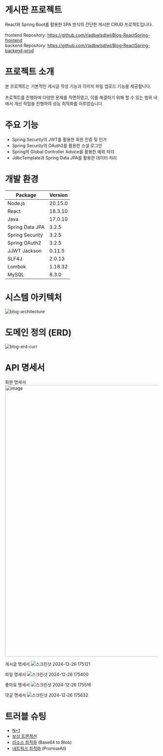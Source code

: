 # 게시판 프로젝트
React와 Spring Boot를 활용한 SPA 방식의 간단한 게시판 CRUD 프로젝트입니다. <br/> <br/>
frontend Repository: https://github.com/rladbwlsdlwl/Blog-ReactSpring-frontend <br/>
backend Repository: https://github.com/rladbwlsdlwl/Blog-ReactSpring-backend-prod <br/>

# 프로젝트 소개
본 프로젝트는 기본적인 게시글 작성 기능과 이미지 파일 업로드 기능을 제공합니다.<br/>  
프로젝트를 진행하며 다양한 문제를 직면하였고, 이를 해결하기 위해 할 수 있는 범위 내에서 개선 작업을 진행하여 성능 최적화를 이루었습니다.

# 주요 기능
- Spring Security의 JWT를 활용한 회원 인증 및 인가
- Spring Security의 OAuth2를 활용한 소셜 로그인
- Spring의 Global Controller Advice를 활용한 예외 처리
- JdbcTemplate과 Spring Data JPA를 활용한 데이터 처리

# 개발 환경
| Package            | Version   |
|--------------------|-----------|
| Node.js            | 20.15.0  |
| React              | 18.3.10   |
| Java                 | 17.0.10   |
| Spring Data JPA      | 3.2.5     |
| Spring Security      | 3.2.5     |
| Spring OAuth2        | 3.2.5     |
| JJWT Jackson         | 0.11.5    |
| SLF4J                | 2.0.13    |
| Lombok               | 1.18.32   |
| MySQL                | 8.3.0     |

# 시스템 아키텍처
![blog-architecture](https://github.com/user-attachments/assets/8ec042f3-902d-4299-8d1c-0a26423a8c2d)

# 도메인 정의 (ERD)
![blog-erd-curr](https://github.com/user-attachments/assets/9b04e341-250f-4358-a810-5c12e6f22b0f)

# API 명세서
회원 명세서
<img width="1107" height="892" alt="image" src="https://github.com/user-attachments/assets/5fea7212-0e21-4cc8-8a3f-642403a5ed8f" />

게시글 명세서
![스크린샷 2024-12-26 175121](https://github.com/user-attachments/assets/0f1d0920-d98d-4bc0-92bb-9b045fa1859f)

파일 명세서
![스크린샷 2024-12-26 175400](https://github.com/user-attachments/assets/94921961-c68f-4fe2-9e79-864d64bb92c9)

좋아요 명세서
![스크린샷 2024-12-26 175516](https://github.com/user-attachments/assets/1011711d-4674-4eae-96da-de8020e5f529)

댓글 명세서
![스크린샷 2024-12-26 175632](https://github.com/user-attachments/assets/a5270732-bbda-4099-878c-d43a41c5a984)

# 트러블 슈팅
- [N+1](https://proximal-paint-99f.notion.site/N-1-972a5ec80b9442b19d9d3731aa0e3e14)
- [보상 트랜잭션](https://proximal-paint-99f.notion.site/75f1afe815484e8eaac765674e652efd)
- [리소스 최적화](https://proximal-paint-99f.notion.site/Base64-Blob-ca716948251847fea3f75ed269b84bb1?pvs=73) (Base64 to Blob)
- [네트워크 최적화](https://proximal-paint-99f.notion.site/PromiseAll-16f006cea10180308ddcfb1cab27ae7a?pvs=73) (PromiseAll)

